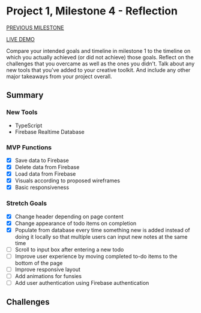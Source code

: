 # Project 1, Milestone 4 - Reflection

[PREVIOUS MILESTONE](milestone3.md)

[LIVE DEMO](https://atls4630-fwd.vercel.app/projects/project1/index.html)

 Compare your intended goals and timeline in milestone 1 to the timeline on which you actually achieved (or did not achieve) those goals. Reflect on the challenges that you overcame as well as the ones you didn't. Talk about any new tools that you've added to your creative toolkit. And include any other major takeaways from your project overall.

## Summary

### New Tools

- TypeScript
- Firebase Realtime Database

### MVP Functions

- [x] Save data to Firebase
- [x] Delete data from Firebase
- [x] Load data from Firebase
- [x] Visuals according to proposed wireframes
- [x] Basic responsiveness

### Stretch Goals

- [x] Change header depending on page content
- [x] Change appearance of todo items on completion
- [x] Populate from database every time something new is added instead of doing it locally so that multiple users can input new notes at the same time
- [ ] Scroll to input box after entering a new todo
- [ ] Improve user experience by moving completed to-do items to the bottom of the page
- [ ] Improve responsive layout
- [ ] Add animations for funsies
- [ ] Add user authentication using Firebase authentication

## Challenges
